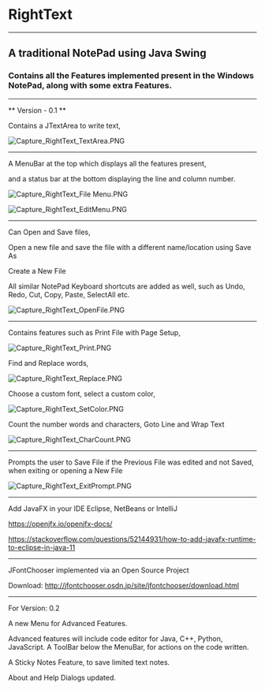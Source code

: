 # RightText
***

## A traditional NotePad using Java Swing

### Contains all the Features implemented present in the Windows NotePad, along with some extra Features.
---

 ** Version - 0.1 **
 
Contains a JTextArea to write text, 

![Capture_RightText_TextArea.PNG](https://github.com/04xRaynal/NotePad_JavaSwing_--RightText--/blob/c78b29f7e40cf4e21d692d2f7e4511da1efe7c22/Captured%20Images/Capture_RightText_TextArea.PNG)

---
A MenuBar at the top which displays all the features present, 

and a status bar at the bottom displaying the line and column number.

![Capture_RightText_File Menu.PNG](https://github.com/04xRaynal/NotePad_JavaSwing_--RightText--/blob/c78b29f7e40cf4e21d692d2f7e4511da1efe7c22/Captured%20Images/Capture_RightText_FileMenu.PNG)

![Capture_RightText_EditMenu.PNG](https://github.com/04xRaynal/NotePad_JavaSwing_--RightText--/blob/c78b29f7e40cf4e21d692d2f7e4511da1efe7c22/Captured%20Images/Capture_RightText_EditMenu.PNG)

---
Can Open and Save files, 

Open a new file and save the file with a different name/location using Save As

Create a New File

All similar NotePad Keyboard shortcuts are added as well, such as Undo, Redo, Cut, Copy, Paste, SelectAll etc.

![Capture_RightText_OpenFile.PNG](https://github.com/04xRaynal/NotePad_JavaSwing_--RightText--/blob/c78b29f7e40cf4e21d692d2f7e4511da1efe7c22/Captured%20Images/Capture_RightText_OpenFile.PNG)

---
Contains features such as Print File with Page Setup, 

![Capture_RightText_Print.PNG](https://github.com/04xRaynal/NotePad_JavaSwing_--RightText--/blob/c78b29f7e40cf4e21d692d2f7e4511da1efe7c22/Captured%20Images/Capture_RightText_Print.PNG)

Find and Replace words,

![Capture_RightText_Replace.PNG](https://github.com/04xRaynal/NotePad_JavaSwing_--RightText--/blob/c78b29f7e40cf4e21d692d2f7e4511da1efe7c22/Captured%20Images/Capture_RightText_Replace.PNG)

Choose a custom font, select a custom color,

![Capture_RightText_SetColor.PNG](https://github.com/04xRaynal/NotePad_JavaSwing_--RightText--/blob/c78b29f7e40cf4e21d692d2f7e4511da1efe7c22/Captured%20Images/Capture_RightText_SetColor.PNG)

Count the number words and characters, Goto Line and Wrap Text

![Capture_RightText_CharCount.PNG](https://github.com/04xRaynal/NotePad_JavaSwing_--RightText--/blob/c78b29f7e40cf4e21d692d2f7e4511da1efe7c22/Captured%20Images/Capture_RightText_CharCount.PNG)

---
Prompts the user to Save File if the Previous File was edited and not Saved, when exiting or opening a New File

![Capture_RightText_ExitPrompt.PNG](https://github.com/04xRaynal/NotePad_JavaSwing_--RightText--/blob/c78b29f7e40cf4e21d692d2f7e4511da1efe7c22/Captured%20Images/Capture_RightText_ExitPrompt.PNG)

---

Add JavaFX in your IDE Eclipse, NetBeans or IntelliJ

https://openjfx.io/openjfx-docs/

https://stackoverflow.com/questions/52144931/how-to-add-javafx-runtime-to-eclipse-in-java-11

---

JFontChooser implemented via an Open Source Project

Download: http://jfontchooser.osdn.jp/site/jfontchooser/download.html

---

For Version: 0.2

A new Menu for Advanced Features.

Advanced features will include code editor for Java, C++, Python, JavaScript.
A ToolBar below the MenuBar, for actions on the code written.

A Sticky Notes Feature, to save limited text notes.

About and Help Dialogs updated.